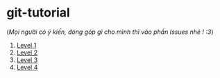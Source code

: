 # git-tutorial
(*Mọi người có ý kiến, đóng góp gì cho mình thì vào phần Issues nhé ! :3*)

1.  [Level 1](https://github.com/Avocado0595/git-tutorial/blob/main/lecture01/lecture01.md)
2.  [Level 2](https://github.com/Avocado0595/git-tutorial/blob/main/lecture02/lecture02.md)
3.  [Level 3](https://github.com/Avocado0595/git-tutorial/blob/main/lecture03/lecture03.md)
4.  [Level 4](https://github.com/Avocado0595/git-tutorial/blob/main/lecture03/lecture04.md)
